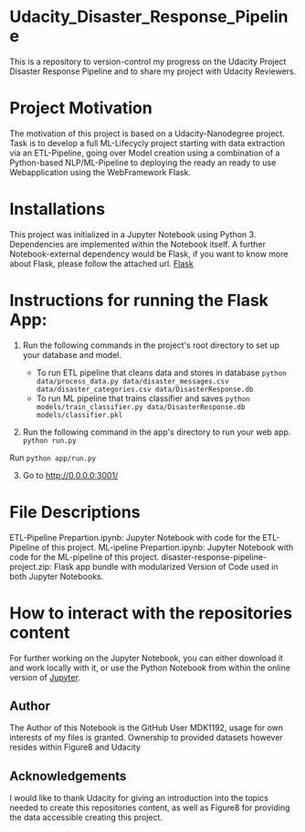 # Udacity_Disaster_Response_Pipeline
This is a repository to version-control my progress on the Udacity Project Disaster Response Pipeline and to share my project with Udacity Reviewers.

# Project Motivation
The motivation of this project is based on a Udacity-Nanodegree project. Task is to develop a full ML-Lifecycly project starting
with data extraction via an ETL-Pipeline, going over Model creation using a combination of a Python-based NLP/ML-Pipeline to deploying the ready an ready to use Webapplication using the WebFramework Flask.

# Installations
This project was initialized in a Jupyter Notebook using Python 3. Dependencies are implemented within the Notebook itself. 
A further Notebook-external dependency would be Flask, if you want to know more about Flask, please follow the attached url. [Flask](https://www.freecodecamp.org/news/how-to-build-a-web-application-using-flask-and-deploy-it-to-the-cloud-3551c985e492/)

# Instructions for running the Flask App:
1. Run the following commands in the project's root directory to set up your database and model.

    - To run ETL pipeline that cleans data and stores in database
        `python data/process_data.py data/disaster_messages.csv data/disaster_categories.csv data/DisasterResponse.db`
    - To run ML pipeline that trains classifier and saves
        `python models/train_classifier.py data/DisasterResponse.db models/classifier.pkl`

2. Run the following command in the app's directory to run your web app.
    `python run.py`
    
Run `python app/run.py`

3. Go to http://0.0.0.0:3001/


# File Descriptions
ETL-Pipeline Prepartion.ipynb: Jupyter Notebook with code for the ETL-Pipeline of this project.
ML-ipeline Prepartion.ipynb: Jupyter Notebook with code for the ML-pipeline of this project.
disaster-response-pipeline-project.zip: Flask app bundle with modularized Version of Code used in both Jupyter Notebooks.

# How to interact with the repositories content
For further working on the Jupyter Notebook, you can either download it and work locally with it, or use the Python Notebook from within the online version of [Jupyter](https://jupyter.org/try).

## Author
The Author of this Notebook is the GitHub User MDK1192, usage for own interests of my files is granted. Ownership to provided datasets however resides within Figure8 and Udacity

## Acknowledgements
I would like to thank Udacity for giving an introduction into the topics needed to create this repositories content, as well as Figure8 for providing  the data accessible creating this project.


